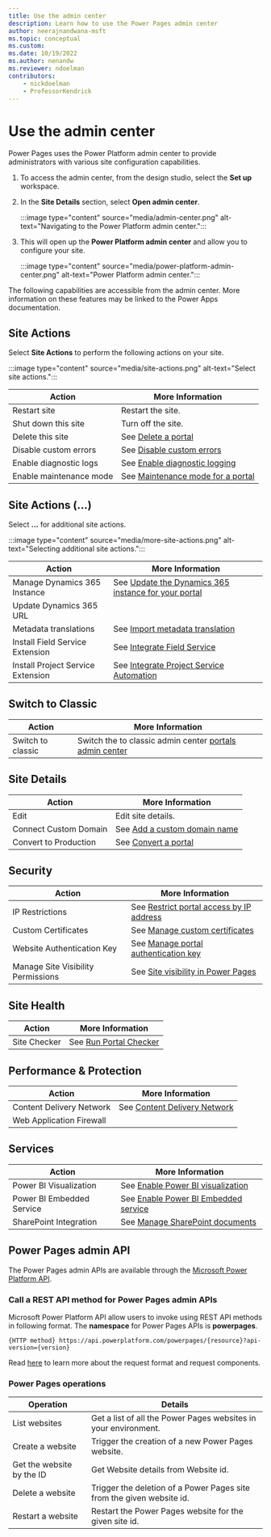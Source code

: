```yaml
---
title: Use the admin center
description: Learn how to use the Power Pages admin center
author: neerajnandwana-msft
ms.topic: conceptual
ms.custom: 
ms.date: 10/19/2022
ms.author: nenandw
ms.reviewer: ndoelman
contributors:
    - nickdoelman
    - ProfessorKendrick
---
```


# Use the admin center

Power Pages uses the Power Platform admin center to provide administrators with various site configuration capabilities.

1. To access the admin center, from the design studio, select the **Set up** workspace.

1. In the **Site Details** section, select **Open admin center**.

    :::image type="content" source="media/admin-center.png" alt-text="Navigating to the Power Platform admin center.":::

1. This will open up the **Power Platform admin center** and allow you to configure your site.

    :::image type="content" source="media/power-platform-admin-center.png" alt-text="Power Platform admin center.":::

The following capabilities are accessible from the admin center. More information on these features may be linked to the Power Apps documentation.

## Site Actions

Select **Site Actions** to perform the following actions on your site.

:::image type="content" source="media/site-actions.png" alt-text="Select site actions.":::

| Action | More Information |
| - | - |
| Restart site | Restart the site. |
| Shut down this site | Turn off the site. |
| Delete this site | See [Delete a portal](/power-apps/maker/portals/admin/reset-portal#delete-a-portal) |
| Disable custom errors | See [Disable custom errors](/power-apps/maker/portals/admin/view-portal-error-log#disable-custom-error) |
| Enable diagnostic logs | See [Enable diagnostic logging](/power-apps/maker/portals/admin/view-portal-error-log#enable-diagnostic-logging)
| Enable maintenance mode | See [Maintenance mode for a portal](/power-apps/maker/portals/admin/enable-maintenance-mode) |

## Site Actions (...)

Select **...** for additional site actions.

:::image type="content" source="media/more-site-actions.png" alt-text="Selecting additional site actions.":::

| Action | More Information |
| - | - |
| Manage Dynamics 365 Instance | See [Update the Dynamics 365 instance for your portal](/power-apps/maker/portals/admin/update-dynamics365-instance) |
| Update Dynamics 365 URL | |
| Metadata translations | See [Import metadata translation](/power-apps/maker/portals/admin/import-metadata-translation)
| Install Field Service Extension | See [Integrate Field Service](/power-apps/maker/portals/customer-engagement-apps/integrate-field-service) |
| Install Project Service Extension | See [Integrate Project Service Automation](/power-apps/maker/portals/customer-engagement-apps/integrate-project-service-automation) |

## Switch to Classic
| Action | More Information |
| - | - |
| Switch to classic | Switch the to classic admin center [portals admin center](/powerapps/maker/portals/admin/admin-overview) |

## Site Details

| Action | More Information |
| - | - |
| Edit | Edit site details. |
| Connect Custom Domain | See [Add a custom domain name](/power-apps/maker/portals/admin/add-custom-domain) |
| Convert to Production | See [Convert a portal](/power-apps/maker/portals/admin/convert-portal) |

## Security

| Action | More Information |
| - | - |
| IP Restrictions | See [Restrict portal access by IP address](/power-apps/maker/portals/admin/ip-address-restrict) |
| Custom Certificates | See [Manage custom certificates](/power-apps/maker/portals/admin/manage-custom-certificates) |
| Website Authentication Key | See [Manage portal authentication key](/power-apps/maker/portals/admin/manage-auth-key) |
| Manage Site Visibility Permissions | See [Site visibility in Power Pages](../security/site-visibility.md) |

## Site Health

| Action | More Information |
| - | - |
| Site Checker | See [Run Portal Checker](/power-apps/maker/portals/admin/portal-checker) |

## Performance & Protection

| Action | More Information |
| - | - |
| Content Delivery Network | See [Content Delivery Network](/power-apps/maker/portals/configure/configure-cdn) |
| Web Application Firewall | |

## Services

| Action | More Information |
| - | - |
| Power BI Visualization | See [Enable Power BI visualization](/power-apps/maker/portals/admin/set-up-power-bi-integration#enable-power-bi-visualization) |
| Power BI Embedded Service | See [Enable Power BI Embedded service](/power-apps/maker/portals/admin/set-up-power-bi-integration#enable-power-bi-embedded-service) |
| SharePoint Integration | See [Manage SharePoint documents](/power-apps/maker/portals/manage-sharepoint-documents) |

## Power Pages admin API

The Power Pages admin APIs are available through the [Microsoft Power Platform API](/rest/api/power-platform).

### Call a REST API method for Power Pages admin APIs

Microsoft Power Platform API allow users to invoke using REST API methods in following format. The **namespace** for Power Pages APIs is **powerpages**.

```http
{HTTP method} https://api.powerplatform.com/powerpages/{resource}?api-version={version}
```

Read [here](/rest/api/power-platform/#call-a-rest-api-method) to learn more about the request format and request components.

### Power Pages operations

| Operation | Details |
| - | - |
| List websites | Get a list of all the Power Pages websites in your environment. |
| Create a website | Trigger the creation of a new Power Pages website. |
| Get the website by the ID | Get Website details from Website id. |
| Delete a website | Trigger the deletion of a Power Pages site from the given website id. |
| Restart a website | Restart the Power Pages website for the given site id. |
